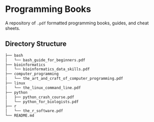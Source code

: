 # Programming Books

A repository of `.pdf` formatted programming books, guides, and cheat sheets.


## Directory Structure

```bash
├── bash
│   └── bash_guide_for_beginners.pdf
├── bioinformatics
│   └── bioinformatics_data_skills.pdf
├── computer_programming
│   └── the_art_and_craft_of_computer_programming.pdf
├── linux
│   └── the_linux_command_line.pdf
├── python
│   ├── python_crash_course.pdf
│   └── python_for_biologists.pdf
├── r
│   └── the_r_software.pdf
└── README.md
```
